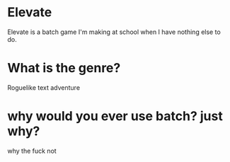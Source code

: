 # Elevate
Elevate is a batch game I'm making at school when I have nothing else to do.

# What is the genre?
Roguelike text adventure

# why would you ever use batch? just why?

why the fuck not
